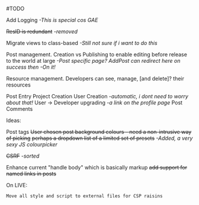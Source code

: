 #TODO




Add Logging *-This is special cos GAE* 

~~ResID is redundant~~ *-removed*


Migrate views to class-based
*-Still not sure if i want to do this*


Post management.
Creation vs Publishing to enable editing before release to the world at large
*-Post specific page? AddPost can redirect here on success then*
	*-On it!*

Resource management.
Developers can see, manage, [and delete]? their resources

Post Entry
Project Creation
User Creation *-automatic, i dont need to worry about that!*
User -> Developer upgrading *-a link on the profile page*
Post Comments


Ideas:

Post tags
~~User chosen post background colours - need a non-intrusive way of picking~~
	~~perhaps a dropdown list of a limited set of presets~~
	*-Added, a very sexy JS colourpicker*

~~CSRF~~ *-sorted*

Enhance current "handle body" which is basically markup
	~~add support for named links in posts~~



On LIVE:

    Move all style and script to external files for CSP raisins